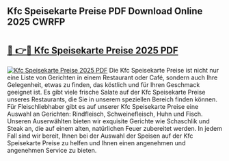 ## Kfc Speisekarte Preise PDF Download Online 2025 CWRFP

# <h2><a href="http://gcaueb.nevu.top/?p=Kfc+Speisekarte+Preise">🔗 👉🔴 Kfc Speisekarte Preise 2025 PDF</a></h2>

[![Kfc Speisekarte Preise 2025 PDF](https://i.imgur.com/dBaPXMq.png)](http://gcaueb.nevu.top/?p=Kfc+Speisekarte+Preise)
Die Kfc Speisekarte Preise ist nicht nur eine Liste von Gerichten in einem Restaurant oder Café, sondern auch Ihre Gelegenheit, etwas zu finden, das köstlich und für Ihren Geschmack geeignet ist. Es gibt viele frische Salate auf der Kfc Speisekarte Preise unseres Restaurants, die Sie in unserem speziellen Bereich finden können. Für Fleischliebhaber gibt es auf unserer Kfc Speisekarte Preise eine Auswahl an Gerichten: Rindfleisch, Schweinefleisch, Huhn und Fisch. Unseren Auserwählten bieten wir exquisite Gerichte wie Schaschlik und Steak an, die auf einem alten, natürlichen Feuer zubereitet werden. In jedem Fall sind wir bereit, Ihnen bei der Auswahl der Speisen auf der Kfc Speisekarte Preise zu helfen und Ihnen einen angenehmen und angenehmen Service zu bieten.
